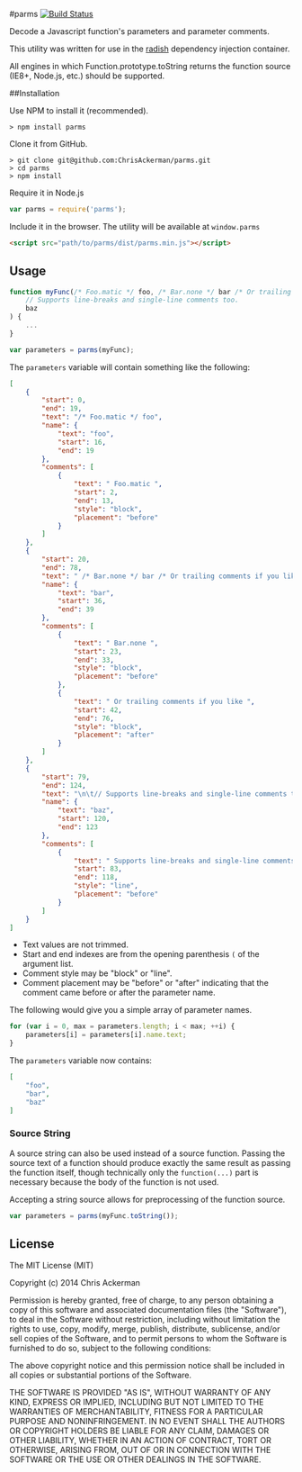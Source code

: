 #parms [![Build Status](https://travis-ci.org/ChrisAckerman/parms.svg?branch=master)](https://travis-ci.org/ChrisAckerman/parms)

Decode a Javascript function's parameters and parameter comments.

This utility was written for use in the [radish](https://www.npmjs.org/package/radish) dependency injection container.

All engines in which Function.prototype.toString returns the function source (IE8+, Node.js, etc.) should be supported.

##Installation

Use NPM to install it (recommended).
```
> npm install parms
```

Clone it from GitHub.
```
> git clone git@github.com:ChrisAckerman/parms.git
> cd parms
> npm install
```

Require it in Node.js
```javascript
var parms = require('parms');
```

Include it in the browser. The utility will be available at `window.parms`
```html
<script src="path/to/parms/dist/parms.min.js"></script>
```

## Usage

```javascript
function myFunc(/* Foo.matic */ foo, /* Bar.none */ bar /* Or trailing comments if you like */,
	// Supports line-breaks and single-line comments too.
	baz
) {
	...
}

var parameters = parms(myFunc);
```

The `parameters` variable will contain something like the following:

```json
[
	{
		"start": 0,
		"end": 19,
		"text": "/* Foo.matic */ foo",
		"name": {
			"text": "foo",
			"start": 16,
			"end": 19
		},
		"comments": [
			{
				"text": " Foo.matic ",
				"start": 2,
				"end": 13,
				"style": "block",
				"placement": "before"
			}
		]
	},
	{
		"start": 20,
		"end": 78,
		"text": " /* Bar.none */ bar /* Or trailing comments if you like */",
		"name": {
			"text": "bar",
			"start": 36,
			"end": 39
		},
		"comments": [
			{
				"text": " Bar.none ",
				"start": 23,
				"end": 33,
				"style": "block",
				"placement": "before"
			},
			{
				"text": " Or trailing comments if you like ",
				"start": 42,
				"end": 76,
				"style": "block",
				"placement": "after"
			}
		]
	},
	{
		"start": 79,
		"end": 124,
		"text": "\n\t// Supports line-breaks and single-line comments too.\n\tbaz\n",
		"name": {
			"text": "baz",
			"start": 120,
			"end": 123
		},
		"comments": [
			{
				"text": " Supports line-breaks and single-line comments too.",
				"start": 83,
				"end": 118,
				"style": "line",
				"placement": "before"
			}
		]
	}
]
```

* Text values are not trimmed.
* Start and end indexes are from the opening parenthesis `(` of the argument list.
* Comment style may be "block" or "line".
* Comment placement may be "before" or "after" indicating that the comment came before or after the parameter name.

The following would give you a simple array of parameter names.

```javascript
for (var i = 0, max = parameters.length; i < max; ++i) {
	parameters[i] = parameters[i].name.text;
}
```

The `parameters` variable now contains:

```json
[
	"foo",
	"bar",
	"baz"
]
```

### Source String

A source string can also be used instead of a source function. Passing the source text of a function should produce
exactly the same result as passing the function itself, though technically only the `function(...)` part is necessary
because the body of the function is not used.

Accepting a string source allows for preprocessing of the function source.

```javascript
var parameters = parms(myFunc.toString());
```

## License

The MIT License (MIT)

Copyright (c) 2014 Chris Ackerman

Permission is hereby granted, free of charge, to any person obtaining a copy
of this software and associated documentation files (the "Software"), to deal
in the Software without restriction, including without limitation the rights
to use, copy, modify, merge, publish, distribute, sublicense, and/or sell
copies of the Software, and to permit persons to whom the Software is
furnished to do so, subject to the following conditions:

The above copyright notice and this permission notice shall be included in all
copies or substantial portions of the Software.

THE SOFTWARE IS PROVIDED "AS IS", WITHOUT WARRANTY OF ANY KIND, EXPRESS OR
IMPLIED, INCLUDING BUT NOT LIMITED TO THE WARRANTIES OF MERCHANTABILITY,
FITNESS FOR A PARTICULAR PURPOSE AND NONINFRINGEMENT. IN NO EVENT SHALL THE
AUTHORS OR COPYRIGHT HOLDERS BE LIABLE FOR ANY CLAIM, DAMAGES OR OTHER
LIABILITY, WHETHER IN AN ACTION OF CONTRACT, TORT OR OTHERWISE, ARISING FROM,
OUT OF OR IN CONNECTION WITH THE SOFTWARE OR THE USE OR OTHER DEALINGS IN THE
SOFTWARE.
